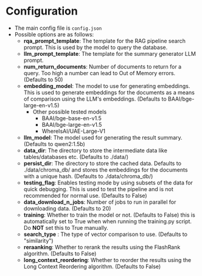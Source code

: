 # Configuration

- The main config file is `config.json` 
- Possible options are as follows:
  - **rqa_prompt_template**: The template for the RAG pipeline search prompt. This is used by the model to query the database. 
  - **llm_prompt_template**: The template for the summary generator LLM prompt.
  - **num_return_documents**: Number of documents to return for a query. Too high a number can lead to Out of Memory errors. (Defaults to 50)
  - **embedding_model**: The model to use for generating embeddings. This is used to generate embeddings for the documents as a means of comparison using the LLM's embeddings. (Defaults to BAAI/bge-large-en-v1.5)
    - Other possible tested models
        - BAAI/bge-base-en-v1.5
        - BAAI/bge-large-en-v1.5
        - WhereIsAI/UAE-Large-V1
  - **llm_model**: The model used for generating the result summary. (Defaults to qwen2:1.5b)
  - **data_dir**: The directory to store the intermediate data like tables/databases etc. (Defaults to ./data/)
  - **persist_dir**: The directory to store the cached data. Defaults to ./data/chroma_db/ and stores the embeddings for the documents with a unique hash. (Defaults to ./data/chroma_db/)
  - **testing_flag**: Enables testing mode by using subsets of the data for quick debugging. This is used to test the pipeline and is not recommended for normal use. (Defaults to False)
  - **data_download_n_jobs**: Number of jobs to run in parallel for downloading data. (Defaults to 20)
  - **training**: Whether to train the model or not. (Defaults to False) this is automatically set to True when when running the training.py script. Do **NOT** set this to True manually.
  - **search_type** : The type of vector comparison to use. (Defaults to "similarity")
  - **reraanking**: Whether to rerank the results using the FlashRank algorithm. (Defaults to False)
  - **long_context_reordering**: Whether to reorder the results using the Long Context Reordering algorithm. (Defaults to False)